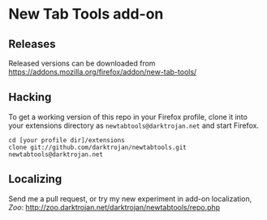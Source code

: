 New Tab Tools add-on
====================

Releases
--------
Released versions can be downloaded from https://addons.mozilla.org/firefox/addon/new-tab-tools/

Hacking
-------
To get a working version of this repo in your Firefox profile, clone it into your extensions directory as `newtabtools@darktrojan.net` and start Firefox.
```
cd [your profile dir]/extensions
clone git://github.com/darktrojan/newtabtools.git newtabtools@darktrojan.net
```

Localizing
----------
Send me a pull request, or try my new experiment in add-on localization, *Zoo*: http://zoo.darktrojan.net/darktrojan/newtabtools/repo.php
